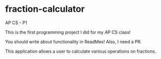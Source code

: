 # fraction-calculator
AP CS - P1


This is the first programming project I did for my AP CS class! 

You should write about functionality in ReadMes!  Also, I need a PR.

This application allows a user to calculate various operations on fractions.

